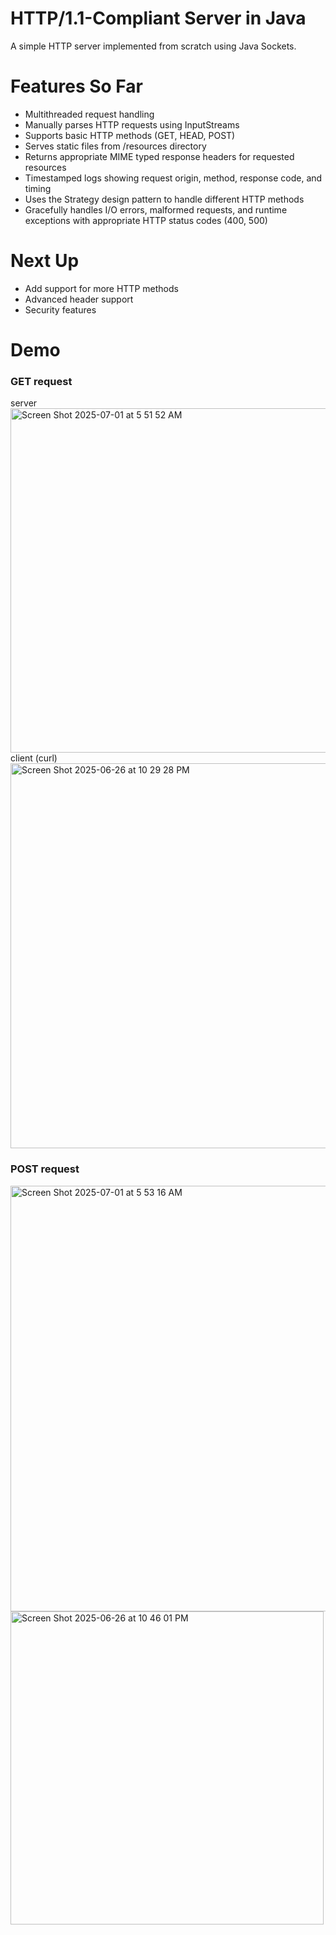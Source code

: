 # HTTP/1.1-Compliant Server in Java
A simple HTTP server implemented from scratch using Java Sockets.
# Features So Far
- Multithreaded request handling
- Manually parses HTTP requests using InputStreams
- Supports basic HTTP methods (GET, HEAD, POST)
- Serves static files from /resources directory
- Returns appropriate MIME typed response headers for requested resources
- Timestamped logs showing request origin, method, response code, and timing
- Uses the Strategy design pattern to handle different HTTP methods
- Gracefully handles I/O errors, malformed requests, and runtime exceptions with appropriate HTTP status codes (400, 500)
# Next Up
- Add support for more HTTP methods
- Advanced header support
- Security features
# Demo
### GET request
server<br>
<img width="551" alt="Screen Shot 2025-07-01 at 5 51 52 AM" src="https://github.com/user-attachments/assets/5aa4a33b-71c1-4279-ba1d-a7e8060e1242" /><br>
client (curl)<br>
<img width="616" alt="Screen Shot 2025-06-26 at 10 29 28 PM" src="https://github.com/user-attachments/assets/57e21a03-82e9-40a2-b4e6-ddad9c0acce8" />
### POST request
<img width="681" alt="Screen Shot 2025-07-01 at 5 53 16 AM" src="https://github.com/user-attachments/assets/605aa905-271a-416e-9b0c-a7aba117376f" /><br>
<img width="501" alt="Screen Shot 2025-06-26 at 10 46 01 PM" src="https://github.com/user-attachments/assets/0c3578d9-33fa-42e7-b510-88a9c419eb3e" />
